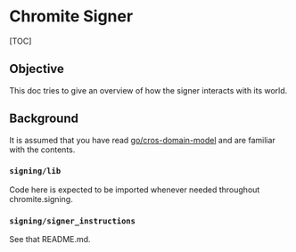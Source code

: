 # Chromite Signer

[TOC]

## Objective

This doc tries to give an overview of how the signer interacts with its world.

## Background

It is assumed that you have read
[go/cros-domain-model](https://goto.corp.google.com/cros-domain-model) and are
familiar with the contents.

### `signing/lib`

Code here is expected to be imported whenever needed throughout
chromite.signing.

### `signing/signer_instructions`

See that README.md.
